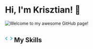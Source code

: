 # Hi, I'm Krisztian! 👋
<img src="https://readme-typing-svg.herokuapp.com?font=Fira+Code&weight=500&pause=1000&color=9E00B2&width=435&lines=Welcome+to+my+awesome+GitHub+page!" alt="Welcome to my awesome GitHub page!" />

## <img src="./images/code.gif" width ="25"> My Skills
